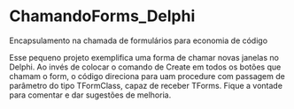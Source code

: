 # ChamandoForms_Delphi
Encapsulamento na chamada de formulários para economia de código

Esse pequeno projeto exemplifica uma forma de chamar novas janelas no Delphi.
Ao invés de colocar o comando de Create em todos os botões que chamam o form, o código direciona para uam procedure com passagem de parâmetro do tipo TFormClass, capaz de receber TForms.
Fique a vontade para comentar e dar sugestões de melhoria.
